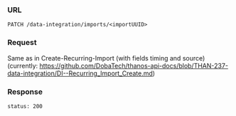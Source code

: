 ### URL

```
PATCH /data-integration/imports/<importUUID>
```

### Request

Same as in Create-Recurring-Import (with fields timing and source)
(currently: https://github.com/DobaTech/thanos-api-docs/blob/THAN-237-data-integration/DI--Recurring_Import_Create.md)

### Response

```
status: 200
```
